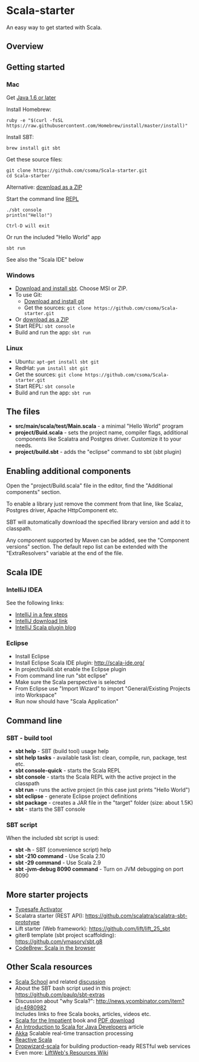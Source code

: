 Scala-starter
=============

An easy way to get started with Scala.

## Overview



## Getting started

### Mac

Get [Java 1.6 or later](http://www.oracle.com/technetwork/java/javase/downloads/index.html)

Install Homebrew:

```
ruby -e "$(curl -fsSL https://raw.githubusercontent.com/Homebrew/install/master/install)"
```

Install SBT:

```
brew install git sbt
```

Get these source files:

```
git clone https://github.com/csoma/Scala-starter.git
cd Scala-starter
```

Alternative: [download as a ZIP](https://github.com/csoma/Scala-starter/archive/master.zip)

Start the command line [REPL](http://en.wikipedia.org/wiki/Read%E2%80%93eval%E2%80%93print_loop)

```
./sbt console
println("Hello!")

Ctrl-D will exit
```

Or run the included "Hello World" app

```
sbt run
```

See also the "Scala IDE" below

### Windows

- [Download and install sbt](http://www.scala-sbt.org/release/tutorial/Setup.html). Choose  MSI or ZIP.
- To use Git:
    - [Download and install git](http://git-scm.com/downloads)
    - Get the sources: `git clone https://github.com/csoma/Scala-starter.git`
- Or [download as a ZIP](https://github.com/csoma/Scala-starter/archive/master.zip)
- Start REPL: `sbt console`
- Build and run the app: `sbt run`

### Linux

- Ubuntu: `apt-get install sbt git`
- RedHat: `yum install sbt git`
- Get the sources: `git clone https://github.com/csoma/Scala-starter.git`
- Start REPL: `sbt console`
- Build and run the app: `sbt run`


## The files

* **src/main/scala/test/Main.scala** - a minimal "Hello World" program
* **project/Buid.scala** - sets the project name, compiler flags, additional components like Scalatra and Postgres driver. Customize it to your needs.
* **project/build.sbt** - adds the "eclipse" command to sbt (sbt plugin)

## Enabling additional components

Open the "project/Build.scala" file in the editor, find the "Additional components" section.

To enable a library just remove the comment from that line, like Scalaz, Postgres driver, Apache HttpComponent etc.

SBT will automatically download the specified library version and add it to classpath.

Any component supported by Maven can be added, see the "Component versions" section. The default repo list can be extended with the "ExtraResolvers" variable at the end of the file.

## Scala IDE

### IntelliJ IDEA

See the following links:

* [IntelliJ in a few steps](https://news.ycombinator.com/item?id=6239003)
* [IntelliJ download link](http://www.jetbrains.com/idea/features/scala.html)
* [IntelliJ Scala plugin blog](http://blog.jetbrains.com/scala/)

### Eclipse

* Install Eclipse
* Install Eclipse Scala IDE plugin: http://scala-ide.org/
* In project/build.sbt enable the Eclipse plugin
* From command line run "sbt eclipse"
* Make sure the Scala perspective is selected
* From Eclipse use "Import Wizard" to import "General/Existing Projects into Workspace"
* Run now should have "Scala Application"

## Command line

### SBT - build tool

* **sbt help** - SBT (build tool) usage help
* **sbt help tasks** - available task list: clean, compile, run, package, test etc.
* **sbt console-quick** - starts the Scala REPL
* **sbt console** - starts the Scala REPL with the active project in the classpath
* **sbt run** - runs the active project (in this case just prints "Hello World")
* **sbt eclipse** - generate Eclipse project definitions
* **sbt package** - creates a JAR file in the "target" folder (size: about 1.5K)
* **sbt** - starts the SBT console

### SBT script

When the included sbt script is used:

* **sbt -h** - SBT (convenience script) help
* **sbt -210 command** - Use Scala 2.10
* **sbt -29 command** - Use Scala 2.9
* **sbt -jvm-debug 8090 command** - Turn on JVM debugging on port 8090

## More starter projects

* [Typesafe Activator](http://www.typesafe.com/get-started)
* Scalatra starter (REST API): https://github.com/scalatra/scalatra-sbt-prototype
* Lift starter (Web framework): https://github.com/lift/lift_25_sbt
* giter8 template (sbt project scaffolding): https://github.com/ymasory/sbt.g8
* [CodeBrew: Scala in the browser](https://codebrew.io/)

## Other Scala resources

* [Scala School](http://twitter.github.io/scala_school/) and related [discussion](https://news.ycombinator.com/item?id=6236967)
* About the SBT bash script used in this project: https://github.com/paulp/sbt-extras
* Discussion about "why Scala?": http://news.ycombinator.com/item?id=4980982 <br>Includes links to free Scala books, articles, videos etc.
* [Scala for the Impatient](http://www.amazon.com/Scala-Impatient-Cay-S-Horstmann/dp/0321774094) book and [PDF download](http://typesafe.com/resources/book/scala-for-the-impatient)
* [An Introduction to Scala for Java Developers](http://www.infoq.com/articles/scala-for-java-devs) article
* [Akka](http://akka.io/) Scalable real-time transaction processing
* [Reactive Scala](http://reactivex.io/rxscala/)
* [Dropwizard-scala](https://github.com/bretthoerner/dropwizard-scala) for building production-ready RESTful web services
* Even more: [LiftWeb's Resources Wiki](https://www.assembla.com/spaces/liftweb/wiki/Resources)
